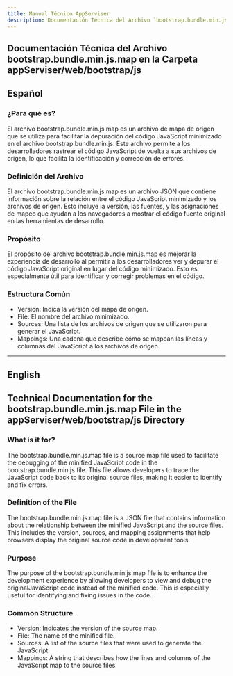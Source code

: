 ```yaml
---
title: Manual Técnico AppServiser
description: Documentación Técnica del Archivo `bootstrap.bundle.min.js.map`
---
```


## Documentación Técnica del Archivo bootstrap.bundle.min.js.map en la Carpeta appServiser/web/bootstrap/js

## Español

### ¿Para qué es?
El archivo bootstrap.bundle.min.js.map es un archivo de mapa de origen que se utiliza para facilitar la depuración del código JavaScript minimizado en el archivo bootstrap.bundle.min.js. Este archivo permite a los desarrolladores rastrear el código JavaScript de vuelta a sus archivos de origen, lo que facilita la identificación y corrección de errores.

### Definición del Archivo
El archivo bootstrap.bundle.min.js.map es un archivo JSON que contiene información sobre la relación entre el código JavaScript minimizado y los archivos de origen. Esto incluye la versión, las fuentes, y las asignaciones de mapeo que ayudan a los navegadores a mostrar el código fuente original en las herramientas de desarrollo.

### Propósito
El propósito del archivo bootstrap.bundle.min.js.map es mejorar la experiencia de desarrollo al permitir a los desarrolladores ver y depurar el código JavaScript original en lugar del código minimizado. Esto es especialmente útil para identificar y corregir problemas en el código.

### Estructura Común
- Version: Indica la versión del mapa de origen.
- File: El nombre del archivo minimizado.
- Sources: Una lista de los archivos de origen que se utilizaron para generar el JavaScript.
- Mappings: Una cadena que describe cómo se mapean las líneas y columnas del JavaScript a los archivos de origen.

---

## English

## Technical Documentation for the bootstrap.bundle.min.js.map File in the appServiser/web/bootstrap/js Directory

### What is it for?
The bootstrap.bundle.min.js.map file is a source map file used to facilitate the debugging of the minified JavaScript code in the bootstrap.bundle.min.js file. This file allows developers to trace the JavaScript code back to its original source files, making it easier to identify and fix errors.

### Definition of the File
The bootstrap.bundle.min.js.map file is a JSON file that contains information about the relationship between the minified JavaScript and the source files. This includes the version, sources, and mapping assignments that help browsers display the original source code in development tools.

### Purpose
The purpose of the bootstrap.bundle.min.js.map file is to enhance the development experience by allowing developers to view and debug the originalJavaScript code instead of the minified code. This is especially useful for identifying and fixing issues in the code.

### Common Structure
- Version: Indicates the version of the source map.
- File: The name of the minified file.
- Sources: A list of the source files that were used to generate the JavaScript.
- Mappings: A string that describes how the lines and columns of the JavaScript map to the source files.